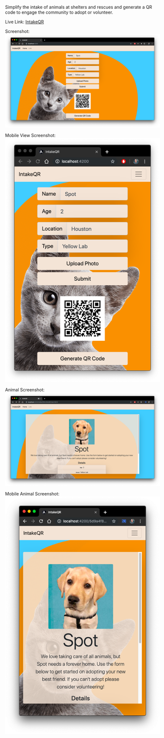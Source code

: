 Simplify the intake of animals at shelters and rescues and generate a QR code to engage the community to adopt or volunteer.

Live Link: [IntakeQR](https://fivequiz.netlify.com)

Screenshot: ![Desktop Add Screen](screen.png)

Mobile View Screenshot: ![Mobile Add Screen](mobileScreen.png)

Animal Screenshot: ![Animal Screen](animalScreen.png)

Mobile Animal Screenshot: ![Mobile Add Screen](mobileAnimalScreen.png)
